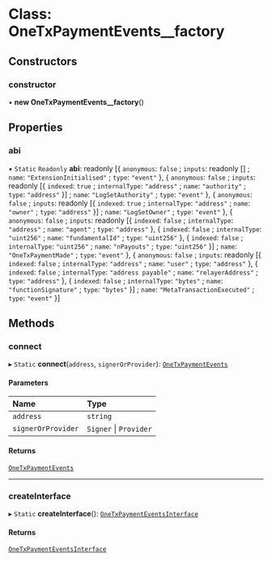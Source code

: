 # Class: OneTxPaymentEvents\_\_factory

## Constructors

### constructor

• **new OneTxPaymentEvents__factory**()

## Properties

### abi

▪ `Static` `Readonly` **abi**: readonly [{ `anonymous`: ``false`` ; `inputs`: readonly [] ; `name`: ``"ExtensionInitialised"`` ; `type`: ``"event"``  }, { `anonymous`: ``false`` ; `inputs`: readonly [{ `indexed`: ``true`` ; `internalType`: ``"address"`` ; `name`: ``"authority"`` ; `type`: ``"address"``  }] ; `name`: ``"LogSetAuthority"`` ; `type`: ``"event"``  }, { `anonymous`: ``false`` ; `inputs`: readonly [{ `indexed`: ``true`` ; `internalType`: ``"address"`` ; `name`: ``"owner"`` ; `type`: ``"address"``  }] ; `name`: ``"LogSetOwner"`` ; `type`: ``"event"``  }, { `anonymous`: ``false`` ; `inputs`: readonly [{ `indexed`: ``false`` ; `internalType`: ``"address"`` ; `name`: ``"agent"`` ; `type`: ``"address"``  }, { `indexed`: ``false`` ; `internalType`: ``"uint256"`` ; `name`: ``"fundamentalId"`` ; `type`: ``"uint256"``  }, { `indexed`: ``false`` ; `internalType`: ``"uint256"`` ; `name`: ``"nPayouts"`` ; `type`: ``"uint256"``  }] ; `name`: ``"OneTxPaymentMade"`` ; `type`: ``"event"``  }, { `anonymous`: ``false`` ; `inputs`: readonly [{ `indexed`: ``false`` ; `internalType`: ``"address"`` ; `name`: ``"user"`` ; `type`: ``"address"``  }, { `indexed`: ``false`` ; `internalType`: ``"address payable"`` ; `name`: ``"relayerAddress"`` ; `type`: ``"address"``  }, { `indexed`: ``false`` ; `internalType`: ``"bytes"`` ; `name`: ``"functionSignature"`` ; `type`: ``"bytes"``  }] ; `name`: ``"MetaTransactionExecuted"`` ; `type`: ``"event"``  }]

## Methods

### connect

▸ `Static` **connect**(`address`, `signerOrProvider`): [`OneTxPaymentEvents`](../interfaces/OneTxPaymentEvents.OneTxPaymentEvents.md)

#### Parameters

| Name | Type |
| :------ | :------ |
| `address` | `string` |
| `signerOrProvider` | `Signer` \| `Provider` |

#### Returns

[`OneTxPaymentEvents`](../interfaces/OneTxPaymentEvents.OneTxPaymentEvents.md)

___

### createInterface

▸ `Static` **createInterface**(): [`OneTxPaymentEventsInterface`](../interfaces/OneTxPaymentEvents.OneTxPaymentEventsInterface.md)

#### Returns

[`OneTxPaymentEventsInterface`](../interfaces/OneTxPaymentEvents.OneTxPaymentEventsInterface.md)
